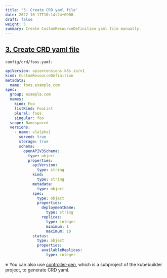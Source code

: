 ```yaml
---
title: '3. Create CRD yaml file'
date: 2022-10-17T10:14:24+0900
draft: false
weight: 5
summary: Create CustomResourceDefinition yaml file manually.
---
```


## [3. Create CRD yaml file](https://github.com/nakamasato/sample-controller/commit/551777155a6f53e880938da50c21672c1b78575c)

`config/crd/foos.yaml`:
```yaml
apiVersion: apiextensions.k8s.io/v1
kind: CustomResourceDefinition
metadata:
  name: foos.example.com
spec:
  group: example.com
  names:
    kind: Foo
    listKind: FooList
    plural: foos
    singular: foo
  scope: Namespaced
  versions:
    - name: v1alpha1
      served: true
      storage: true
      schema:
        openAPIV3Schema:
          type: object
          properties:
            apiVersion:
              type: string
            kind:
              type: string
            metadata:
              type: object
            spec:
              type: object
              properties:
                deploymentName:
                  type: string
                replicas:
                  type: integer
                  minimum: 1
                  maximum: 10
            status:
              type: object
              properties:
                availableReplicas:
                  type: integer
```

※ You can also use [controller-gen](https://github.com/kubernetes-sigs/controller-tools/tree/master/cmd/controller-gen), which is a subproject of the kubebuilder project, to generate CRD yaml.

